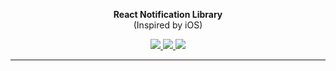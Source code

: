 <p align="center"><b>React Notification Library</b><br/> (Inspired by iOS)</p>
<p align="center">
  <a href="https://github.com/ykadosh/notify">
    <img src="https://img.shields.io/badge/gzipped-2.4%20kb-4ba0f6" />
  </a>

  <a href="https://www.npmjs.com/package/@yoavik/notify">
    <img src="https://img.shields.io/badge/@yoavik/notify-npm-4ba0f6" />
  </a>

  <a href="https://www.npmjs.com/package/@yoavik/notify">
    <img src="https://img.shields.io/badge/TypeScript-included-4ba0f6" />
  </a>
</p>

<hr/>